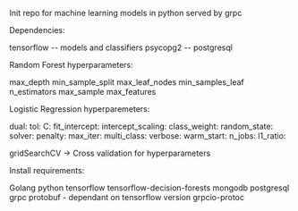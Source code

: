 Init repo for machine learning models in python served by grpc



Dependencies:

  tensorflow -- models and classifiers
  psycopg2  -- postgresql




Random Forest hyperparameters:

  max_depth
  min_sample_split
  max_leaf_nodes
  min_samples_leaf
  n_estimators
  max_sample
  max_features

Logistic Regression hyperparemeters:

  dual:
  tol:
  C:
  fit_intercept:
  intercept_scaling:
  class_weight:
  random_state:
  solver:
  penalty:
  max_iter:
  multi_class:
  verbose:
  warm_start:
  n_jobs:
  l1_ratio:
  
  

gridSearchCV -> Cross validation for hyperparameters



Install requirements:

  Golang
  python
  tensorflow
  tensorflow-decision-forests
  mongodb
  postgresql
  grpc
  protobuf - dependant on tensorflow version
  grpcio-protoc
